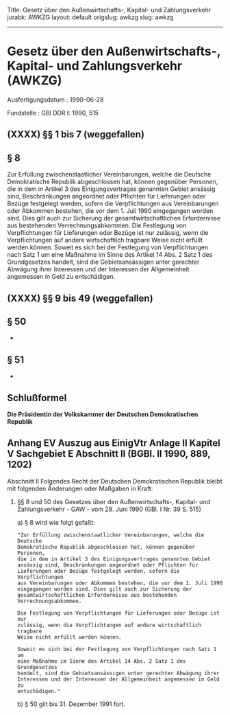 Title: Gesetz über den Außenwirtschafts-, Kapital- und Zahlungsverkehr
jurabk: AWKZG
layout: default
origslug: awkzg
slug: awkzg

---

# Gesetz über den Außenwirtschafts-, Kapital- und Zahlungsverkehr (AWKZG)

Ausfertigungsdatum
:   1990-06-28

Fundstelle
:   GBl DDR I: 1990, 515



## (XXXX) §§ 1 bis 7 (weggefallen)



## § 8

Zur Erfüllung zwischenstaatlicher Vereinbarungen, welche die Deutsche
Demokratische Republik abgeschlossen hat, können gegenüber Personen,
die in dem in Artikel 3 des Einigungsvertrages genannten Gebiet
ansässig sind, Beschränkungen angeordnet oder Pflichten für
Lieferungen oder Bezüge festgelegt werden, sofern die Verpflichtungen
aus Vereinbarungen oder Abkommen bestehen, die vor dem 1. Juli 1990
eingegangen worden sind. Dies gilt auch zur Sicherung der
gesamtwirtschaftlichen Erfordernisse aus bestehenden
Verrechnungsabkommen.
Die Festlegung von Verpflichtungen für Lieferungen oder Bezüge ist nur
zulässig, wenn die Verpflichtungen auf andere wirtschaftlich tragbare
Weise nicht erfüllt werden können.
Soweit es sich bei der Festlegung von Verpflichtungen nach Satz 1 um
eine Maßnahme im Sinne des Artikel 14 Abs. 2 Satz 1 des Grundgesetzes
handelt, sind die Gebietsansässigen unter gerechter Abwägung ihrer
Interessen und der Interessen der Allgemeinheit angemessen in Geld zu
entschädigen.


## (XXXX) §§ 9 bis 49 (weggefallen)



## § 50

-


## § 51

-


## Schlußformel

**Die Präsidentin der Volkskammer der Deutschen Demokratischen
Republik**


## Anhang EV Auszug aus EinigVtr Anlage II Kapitel V Sachgebiet E Abschnitt II (BGBl. II 1990, 889, 1202)

Abschnitt II
Folgendes Recht der Deutschen Demokratischen Republik bleibt mit
folgenden Änderungen oder Maßgaben in Kraft:

1.  §§ 8 und 50 des Gesetzes über den Außenwirtschafts-, Kapital- und
    Zahlungsverkehr - GAW - vom 28. Juni 1990 (GBl. I Nr. 39 S. 515)

    a)  § 8 wird wie folgt gefaßt:

        "Zur Erfüllung zwischenstaatlicher Vereinbarungen, welche die Deutsche
        Demokratische Republik abgeschlossen hat, können gegenüber Personen,
        die in dem in Artikel 3 des Einigungsvertrages genannten Gebiet
        ansässig sind, Beschränkungen angeordnet oder Pflichten für
        Lieferungen oder Bezüge festgelegt werden, sofern die Verpflichtungen
        aus Vereinbarungen oder Abkommen bestehen, die vor dem 1. Juli 1990
        eingegangen worden sind. Dies gilt auch zur Sicherung der
        gesamtwirtschaftlichen Erfordernisse aus bestehenden
        Verrechnungsabkommen.

        Die Festlegung von Verpflichtungen für Lieferungen oder Bezüge ist nur
        zulässig, wenn die Verpflichtungen auf andere wirtschaftlich tragbare
        Weise nicht erfüllt werden können.

        Soweit es sich bei der Festlegung von Verpflichtungen nach Satz 1 um
        eine Maßnahme im Sinne des Artikel 14 Abs. 2 Satz 1 des Grundgesetzes
        handelt, sind die Gebietsansässigen unter gerechter Abwägung ihrer
        Interessen und der Interessen der Allgemeinheit angemessen in Geld zu
        entschädigen."


    b)  § 50 gilt bis 31. Dezember 1991 fort.







